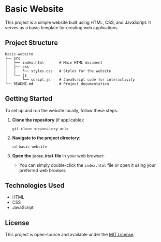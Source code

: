 # Basic Website

This project is a simple website built using HTML, CSS, and JavaScript. It serves as a basic template for creating web applications.

## Project Structure

```
basic-website
├── src
│   ├── index.html       # Main HTML document
│   ├── css
│   │   └── styles.css   # Styles for the website
│   └── js
│       └── script.js    # JavaScript code for interactivity
└── README.md            # Project documentation
```

## Getting Started

To set up and run the website locally, follow these steps:

1. **Clone the repository** (if applicable):
   ```
   git clone <repository-url>
   ```

2. **Navigate to the project directory**:
   ```
   cd basic-website
   ```

3. **Open the `index.html` file** in your web browser:
   - You can simply double-click the `index.html` file or open it using your preferred web browser.

## Technologies Used

- HTML
- CSS
- JavaScript

## License

This project is open-source and available under the [MIT License](LICENSE).
